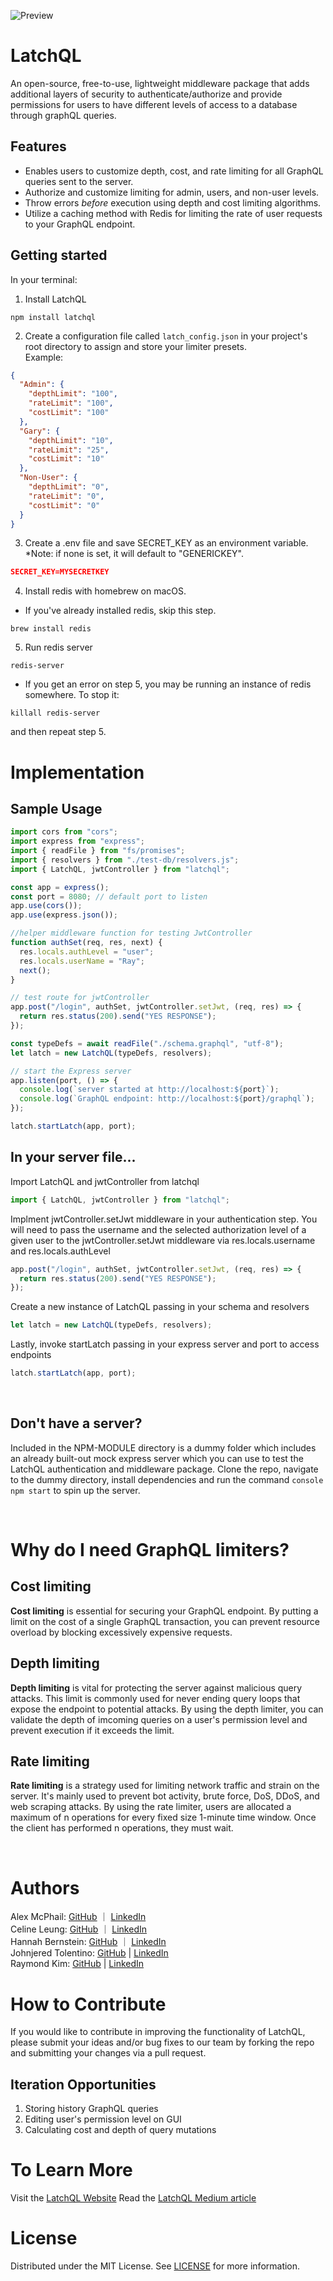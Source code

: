 ![Preview](.././PLAYGROUND/client/src/assets/finallogo.png)

# LatchQL

An open-source, free-to-use, lightweight middleware package that adds additional layers of security to authenticate/authorize and provide permissions for users to have different levels of access to a database through graphQL queries.

## Features

- Enables users to customize depth, cost, and rate limiting for all GraphQL queries sent to the server.
- Authorize and customize limiting for admin, users, and non-user levels.
- Throw errors _before_ execution using depth and cost limiting algorithms.
- Utilize a caching method with Redis for limiting the rate of user requests to your GraphQL endpoint.

## Getting started

In your terminal:

1. Install LatchQL

```console
npm install latchql
```

2. Create a configuration file called `latch_config.json` in your project's root directory to assign and store your limiter presets.  
   Example:

```json
{
  "Admin": {
    "depthLimit": "100",
    "rateLimit": "100",
    "costLimit": "100"
  },
  "Gary": {
    "depthLimit": "10",
    "rateLimit": "25",
    "costLimit": "10"
  },
  "Non-User": {
    "depthLimit": "0",
    "rateLimit": "0",
    "costLimit": "0"
  }
}
```

3. Create a .env file and save SECRET_KEY as an environment variable. \*Note: if none is set, it will default to "GENERICKEY".

```json
SECRET_KEY=MYSECRETKEY
```

4. Install redis with homebrew on macOS.

- If you've already installed redis, skip this step.

```console
brew install redis
```

5. Run redis server

```console
redis-server
```

- If you get an error on step 5, you may be running an instance of redis somewhere. To stop it:

```console
killall redis-server
```

and then repeat step 5.

# Implementation

## Sample Usage

```js
import cors from "cors";
import express from "express";
import { readFile } from "fs/promises";
import { resolvers } from "./test-db/resolvers.js";
import { LatchQL, jwtController } from "latchql";

const app = express();
const port = 8080; // default port to listen
app.use(cors());
app.use(express.json());

//helper middleware function for testing JwtController
function authSet(req, res, next) {
  res.locals.authLevel = "user";
  res.locals.userName = "Ray";
  next();
}

// test route for jwtController
app.post("/login", authSet, jwtController.setJwt, (req, res) => {
  return res.status(200).send("YES RESPONSE");
});

const typeDefs = await readFile("./schema.graphql", "utf-8");
let latch = new LatchQL(typeDefs, resolvers);

// start the Express server
app.listen(port, () => {
  console.log(`server started at http://localhost:${port}`);
  console.log(`GraphQL endpoint: http://localhost:${port}/graphql`);
});

latch.startLatch(app, port);
```

## In your server file...

Import LatchQL and jwtController from latchql

```js
import { LatchQL, jwtController } from "latchql";
```

Implment jwtController.setJwt middleware in your authentication step. You will need to pass the username and the selected authorization level of a given user to the jwtController.setJwt middleware via res.locals.username and res.locals.authLevel

```js
app.post("/login", authSet, jwtController.setJwt, (req, res) => {
  return res.status(200).send("YES RESPONSE");
});
```

Create a new instance of LatchQL passing in your schema and resolvers

```js
let latch = new LatchQL(typeDefs, resolvers);
```

Lastly, invoke startLatch passing in your express server and port to access endpoints

```js
latch.startLatch(app, port);
```

<br>

## Don't have a server?

Included in the NPM-MODULE directory is a dummy folder which includes an already built-out mock express server which you can use to test the LatchQL authentication and middleware package. Clone the repo, navigate to the dummy directory, install dependencies and run the command `console npm start` to spin up the server.

<br>

# Why do I need GraphQL limiters?

## Cost limiting

**Cost limiting** is essential for securing your GraphQL endpoint. By putting a limit on the cost of a single GraphQL transaction, you can prevent resource overload by blocking excessively expensive requests.

## Depth limiting

**Depth limiting** is vital for protecting the server against malicious query attacks. This limit is commonly used for never ending query loops that expose the endpoint to potential attacks. By using the depth limiter, you can validate the depth of imcoming queries on a user's permission level and prevent execution if it exceeds the limit.

## Rate limiting

**Rate limiting** is a strategy used for limiting network traffic and strain on the server. It's mainly used to prevent bot activity, brute force, DoS, DDoS, and web scraping attacks. By using the rate limiter, users are allocated a maximum of n operations for every fixed size 1-minute time window. Once the client has performed n operations, they must wait.

<br>

# Authors

Alex McPhail: [GitHub](https://github.com/mcphail-alex) ｜ [LinkedIn](https://www.linkedin.com/in/mcphail-alex/)  
Celine Leung: [GitHub](https://github.com/ccelineleung) ｜ [LinkedIn](https://www.linkedin.com/in/celineleung412/)  
Hannah Bernstein: [GitHub](https://github.com/hbernie) ｜ [LinkedIn](https://www.linkedin.com/in/bernstein-hannah/)  
Johnjered Tolentino: [GitHub](https://github.com/Johnjeredivant) | [LinkedIn](https://www.linkedin.com/in/johnjered-tolentino/)  
Raymond Kim: [GitHub](https://github.com/reykeem) | [LinkedIn](https://www.linkedin.com/in/raymondhkim/)

# How to Contribute

If you would like to contribute in improving the functionality of LatchQL, please submit your ideas and/or bug fixes to our team by forking the repo and submitting your changes via a pull request.

## Iteration Opportunities

1. Storing history GraphQL queries
2. Editing user's permission level on GUI
3. Calculating cost and depth of query mutations

# To Learn More

Visit the [LatchQL Website](https://www.latchql.io)
Read the [LatchQL Medium article](https://www.linkedin.com/company/latchql/)

# License

Distributed under the MIT License. See [LICENSE](https://github.com/oslabs-beta/LatchQL/blob/main/LICENSE.md) for more information.
